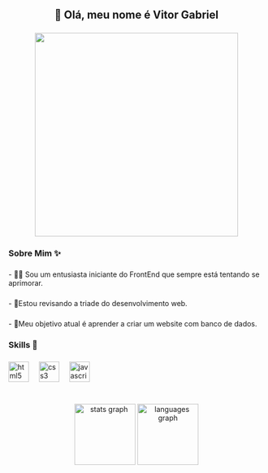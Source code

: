 <h2 align="center">👋 Olá, meu nome é Vitor Gabriel</h2>

###

<div align="center">
  <img height="400" src="https://i.pinimg.com/originals/72/0c/c4/720cc43d757ee638ad5054a05220fafe.gif"  />
</div>

###

<h3 align="left">Sobre Mim ✨</h3>

###

<p align="left">- 🧑‍💻 Sou um entusiasta iniciante do FrontEnd que sempre está tentando se aprimorar.</p>

###

<p align="left">- 🌲Estou revisando a triade do desenvolvimento web.</p>

###

<p align="left">- 🎯Meu objetivo atual é aprender a criar um website com banco de dados.</p>

###

<h3 align="left">Skills 🎨</h3>

###

<div align="left">
  <img src="https://cdn.jsdelivr.net/gh/devicons/devicon/icons/html5/html5-original.svg" height="40" alt="html5 logo"  />
  <img width="12" />
  <img src="https://cdn.jsdelivr.net/gh/devicons/devicon/icons/css3/css3-original.svg" height="40" alt="css3 logo"  />
  <img width="12" />
  <img src="https://cdn.jsdelivr.net/gh/devicons/devicon/icons/javascript/javascript-original.svg" height="40" alt="javascript logo"  />
</div>

###

<br clear="both">

<div align="center">
  <img src="https://github-readme-stats.vercel.app/api?username=VitorGabrielLisboa&hide_title=false&hide_rank=false&show_icons=true&include_all_commits=true&count_private=true&disable_animations=false&theme=dracula&locale=pt-br&hide_border=false&order=1" height="120" alt="stats graph"  />
  <img src="https://github-readme-stats.vercel.app/api/top-langs?username=VitorGabrielLisboa&locale=pt-br&hide_title=false&layout=compact&card_width=320&langs_count=5&theme=dracula&hide_border=false&order=2" height="120" alt="languages graph"  />
</div>

###
